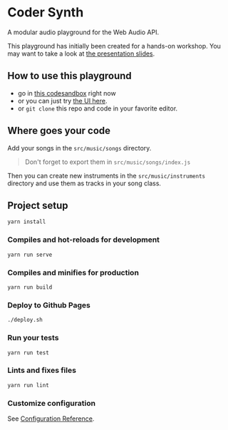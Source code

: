 # Coder Synth

A modular audio playground for the Web Audio API.

This playground has initially been created for a hands-on workshop. You may want to take a look at [the presentation slides](https://volcomix.github.io/music-synthesis-js).

## How to use this playground

* go in [this codesandbox](https://codesandbox.io/s/github/volcomix/coder-synth/tree/workshop) right now
* or you can just try [the UI here](https://volcomix.github.io/coder-synth/Demo/Example).
* or `git clone` this repo and code in your favorite editor.


## Where goes your code

Add your songs in the `src/music/songs` directory.
> Don't forget to export them in `src/music/songs/index.js`

Then you can create new instruments in the `src/music/instruments` directory and use them as tracks in your song class.

## Project setup
```
yarn install
```

### Compiles and hot-reloads for development
```
yarn run serve
```

### Compiles and minifies for production
```
yarn run build
```

### Deploy to Github Pages
```
./deploy.sh
```

### Run your tests
```
yarn run test
```

### Lints and fixes files
```
yarn run lint
```

### Customize configuration
See [Configuration Reference](https://cli.vuejs.org/config/).
